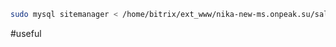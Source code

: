 ```bash
sudo mysql sitemanager < /home/bitrix/ext_www/nika-new-ms.onpeak.su/sales_dump.sql
```

#useful